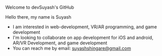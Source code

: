 Welcome to devSuyash's GitHub

Hello there, my name is Suyash 
- I am interested in web-development, VR/AR programming, and game development
- I'm looking to collaborate on app development for iOS and android, AR/VR Development, and game development
- You can reach me by email: suyashshingare@gmail.com

<!---
suyashrs/suyashrs is a ✨ special ✨ repository because its `README.md` (this file) appears on your GitHub profile.
You can click the Preview link to take a look at your changes.
--->
